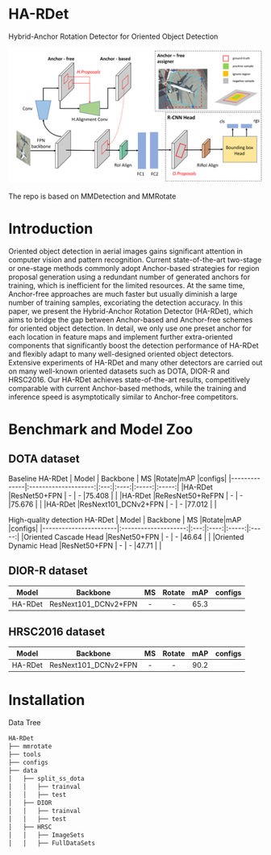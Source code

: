 # HA-RDet
Hybrid-Anchor Rotation Detector for Oriented Object Detection

![Alt text](model.png?raw=true "HA-RDet")

The repo is based on MMDetection and MMRotate

# Introduction
Oriented object detection in aerial images gains significant attention in computer vision and pattern recognition. Current state-of-the-art two-stage or one-stage methods commonly adopt Anchor-based strategies for region proposal generation using a redundant number of generated anchors for training, which is inefficient for the limited resources. At the same time, Anchor-free approaches are much faster but usually diminish a large number of training samples, excoriating the detection accuracy. In this paper, we present the Hybrid-Anchor Rotation Detector (HA-RDet), which aims to bridge the gap between Anchor-based and Anchor-free schemes for oriented object detection. In detail, we only use one preset anchor for each location in feature maps and implement further extra-oriented components that significantly boost the detection performance of HA-RDet and flexibly adapt to many well-designed oriented object detectors. Extensive experiments of HA-RDet and many other detectors are carried out on many well-known oriented datasets such as DOTA, DIOR-R and HRSC2016. Our HA-RDet achieves state-of-the-art results, competitively comparable with current Anchor-based methods, while the training and inference speed is asymptotically similar to Anchor-free competitors.
# Benchmark and Model Zoo
## DOTA dataset
Baseline HA-RDet
| Model        | Backbone             | MS  |Rotate|mAP    |configs|
|--------------|:--------------------:|:---:|:----:|:-----:|:-----:|
|HA-RDet       |ResNet50+FPN          |  -  |   -  |75.408 |       |
|HA-RDet       |ReResNet50+ReFPN      |  -  |   -  |75.676 |       |
|HA-RDet       |ResNext101_DCNv2+FPN  |  -  |   -  |77.012 |       |

High-quality detection HA-RDet
| Model                 | Backbone             | MS  |Rotate|mAP    |configs|
|-----------------------|:--------------------:|:---:|:----:|:-----:|:-----:|
|Oriented Cascade Head  |ResNet50+FPN          |  -  |   -  |46.64  |       |
|Oriented Dynamic Head  |ResNet50+FPN          |  -  |   -  |47.71  |       |
## DIOR-R dataset
| Model        | Backbone             | MS  |Rotate|mAP    |configs|
|--------------|:--------------------:|:---:|:----:|:-----:|:-----:|
|HA-RDet       |ResNext101_DCNv2+FPN  |  -  |   -  |65.3   |       |
## HRSC2016 dataset
| Model        | Backbone             | MS  |Rotate|mAP    |configs|
|--------------|:--------------------:|:---:|:----:|:-----:|:-----:|
|HA-RDet       |ResNext101_DCNv2+FPN  |  -  |   -  |90.2   |       |
# Installation

<summary> Data Tree </summary>

    HA-RDet
    ├── mmrotate
    ├── tools
    ├── configs
    ├── data
    │   ├── split_ss_dota
    │   │   ├── trainval
    │   │   ├── test
    │   ├── DIOR
    │   │   ├── trainval
    │   │   ├── test
    │   ├── HRSC
    │   │   ├── ImageSets
    │   │   ├── FullDataSets

